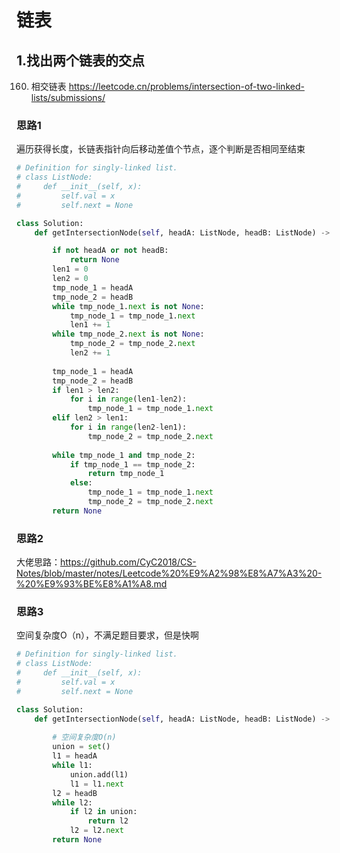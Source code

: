 # 链表

## 1.找出两个链表的交点

160. 相交链表
https://leetcode.cn/problems/intersection-of-two-linked-lists/submissions/


### 思路1
遍历获得长度，长链表指针向后移动差值个节点，逐个判断是否相同至结束


``` python
# Definition for singly-linked list.
# class ListNode:
#     def __init__(self, x):
#         self.val = x
#         self.next = None

class Solution:
    def getIntersectionNode(self, headA: ListNode, headB: ListNode) -> Optional[ListNode]:

        if not headA or not headB:
            return None 
        len1 = 0
        len2 = 0
        tmp_node_1 = headA
        tmp_node_2 = headB
        while tmp_node_1.next is not None:
            tmp_node_1 = tmp_node_1.next
            len1 += 1
        while tmp_node_2.next is not None:
            tmp_node_2 = tmp_node_2.next
            len2 += 1
        
        tmp_node_1 = headA
        tmp_node_2 = headB
        if len1 > len2:
            for i in range(len1-len2):
                tmp_node_1 = tmp_node_1.next
        elif len2 > len1:
            for i in range(len2-len1):
                tmp_node_2 = tmp_node_2.next
        
        while tmp_node_1 and tmp_node_2:
            if tmp_node_1 == tmp_node_2:
                return tmp_node_1
            else:
                tmp_node_1 = tmp_node_1.next
                tmp_node_2 = tmp_node_2.next
        return None
``` 
### 思路2

大佬思路：https://github.com/CyC2018/CS-Notes/blob/master/notes/Leetcode%20%E9%A2%98%E8%A7%A3%20-%20%E9%93%BE%E8%A1%A8.md

### 思路3
空间复杂度O（n），不满足题目要求，但是快啊

``` python
# Definition for singly-linked list.
# class ListNode:
#     def __init__(self, x):
#         self.val = x
#         self.next = None

class Solution:
    def getIntersectionNode(self, headA: ListNode, headB: ListNode) -> Optional[ListNode]:
        
        # 空间复杂度O(n)
        union = set()
        l1 = headA
        while l1:
            union.add(l1)
            l1 = l1.next
        l2 = headB
        while l2:
            if l2 in union:
                return l2
            l2 = l2.next 
        return None 

```
